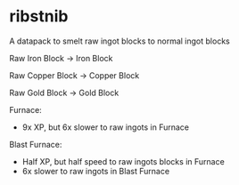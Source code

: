 # ribstnib
A datapack to smelt raw ingot blocks to normal ingot blocks

Raw Iron Block -> Iron Block

Raw Copper Block -> Copper Block

Raw Gold Block -> Gold Block

Furnace:
- 9x XP, but 6x slower to raw ingots in Furnace

Blast Furnace:
- Half XP, but half speed to raw ingots blocks in Furnace
- 6x slower to raw ingots in Blast Furnace
